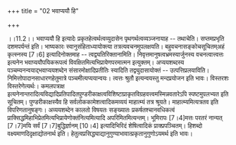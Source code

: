 +++
title = "02 भवाप्ययौ हि"

+++
  
  
।।11.2।। भवाप्ययौ हि इत्यादेः प्रकृतहेत्वर्थत्वव्युदासेन
पृथगर्थत्वव्यञ्जनायाह -- तथाचेति। सप्तमप्रभृति दशमपर्यन्तं इति। भाष्यकारः
स्वानुसंहिताध्यायोक्त्या तत्रत्यवचनमुपलक्षयति। बहुवचनासङ्कोचसूचितम्अहं
कृत्स्नस्य \[7।6\] इत्यादिनोक्तमाह -- त्वद्व्यतिरिक्तानामिति।
निवृत्तमानुषत्वभ्रमस्यार्जुनस्य वचनत्वात्त्वत्तः इत्यनेन
भवाप्ययौपयिकरूपत्वं विवक्षितमित्यभिप्रायेणपरमात्मन इत्युक्तम्।
अप्ययशब्दस्य पञ्चम्यनन्वयाद्भवाप्ययशब्देन संसारमोक्षादिप्रतीतिः स्यादिति
तद्व्युदासायोक्तं -- उत्पत्तिप्रलयाविति। निमित्तोपादानसाधारणहेतुमात्रे
पञ्चमीत्यप्ययान्वयः। त्वत्तः श्रुतौ इत्यन्वयस्तु मन्दप्रयोजन इति भावः।
विस्तरशः विस्तरेणेत्यर्थः। कमलपत्राक्ष
इत्यनेनान्तरादित्यविद्यादिप्रतिपादितपुण्डरीकाक्षत्वविशिष्टाप्राकृतविग्रहवत्त्वमस्मिन्नवतारेऽपि
स्पष्टमुपलभ्यत इति सूचितम्। पुण्डरीकाक्षस्यैव हि
सर्वलोककामेशत्वादिकमव्ययं माहात्म्यं तत्र श्रूयते। माहात्म्यमित्यत्रतव
इति विपरिणतानुषङ्गः। अव्ययशब्देन कालतो विषयतः सङ्ख्यातः
प्रकर्षतश्चानवधिकत्वं
प्राक्सिद्धमिहाभिप्रेतमित्यभिप्रायेणोक्तंनित्यमित्यादि
अपरिमितमित्यन्तम्। भूमिरापः \[7।4\]मत्तः परतरं नान्यत् \[7।7\]मयि सर्वं
\[7।7\]बुद्धिर्ज्ञानम् \[10।4\] इत्यादिभिरिदं शेषित्वादिकं
प्राक्प्रपञ्चितम्। हिशब्दो वक्ष्यमाणदिदृक्षाद्योतनार्थ इति।
हेतुत्वप्रसिद्ध्याद्यानुगुण्याभावात्प्रकृतानुगुणोऽयमर्थ इति भावः।  
  
